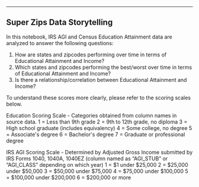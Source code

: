 ----------------------------
Super Zips Data Storytelling
----------------------------

In this notebook, IRS AGI and Census Education Attainment data are analyzed to answer the following questions:

1) How are states and zipcodes performing over time in terms of Educational Attainment and Income?
2) Which states and zipcodes performing the best/worst over time in terms of Educational Attainment and Income?
3) Is there a relationship/correlation between Educational Attainment and Income?

To understand these scores more clearly, please refer to the scoring scales below.

Education Scoring Scale - Categories obtained from column names in source data.
1 = Less than 9th grade
2 = 9th to 12th grade, no diploma
3 = High school graduate (includes equivalency)
4 = Some college, no degree
5 = Associate's degree
6 = Bachelor's degree
7 = Graduate or professional degree

IRS AGI Scoring Scale - Determined by Adjusted Gross Income submitted by IRS Forms 1040, 1040A, 1040EZ (column named as “AGI_STUB” or “AGI_CLASS” depending on which year)
1 = $1 under $25,000
2 = $25,000 under $50,000
3 = $50,000 under $75,000
4 = $75,000 under $100,000
5 = $100,000 under $200,000
6 = $200,000 or more
